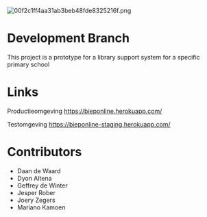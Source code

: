 ![00f2c1ff4aa31ab3beb48fde8325216f.png](https://gallery.jzegers.nl/i/00f2c1ff4aa31ab3beb48fde8325216f.png)

# Development Branch
This project is a prototype for a library support system for a specific primary school

# Links
Productieomgeving
https://bieponline.herokuapp.com/

Testomgeving
https://bieponline-staging.herokuapp.com/

# Contributors
* Daan de Waard
* Dyon Altena
* Geffrey de Winter
* Jesper Rober
* Joery Zegers
* Mariano Kamoen
